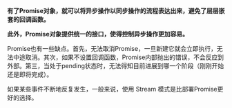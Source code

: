 <!--
 * @desc:
 * @Author: 余光
 * @Email: webbj97@163.com
 * @Date: 2020-08-12 11:21:14
-->
**有了Promise对象，就可以将异步操作以同步操作的流程表达出来，避免了层层嵌套的回调函数。**

**此外，Promise对象提供统一的接口，使得控制异步操作更加容易。**

Promise也有一些缺点。首先，无法取消Promise，一旦新建它就会立即执行，无法中途取消。其次，如果不设置回调函数，Promise内部抛出的错误，不会反应到外部。第三，当处于pending状态时，无法得知目前进展到哪一个阶段（刚刚开始还是即将完成）。

如果某些事件不断地反复发生，一般来说，使用 Stream 模式是比部署Promise更好的选择。